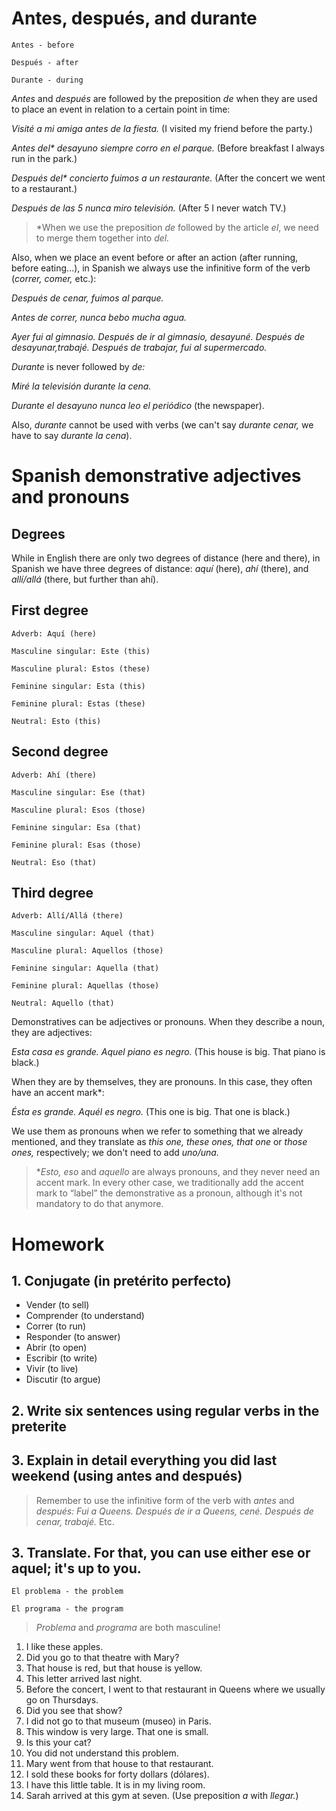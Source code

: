 # Antes, después, and durante

    Antes - before

    Después - after

    Durante - during

*Antes* and *después* are followed by the preposition *de* when they are used to place an event in relation 
to a certain point in time:

*Visité a mi amiga antes de la fiesta.* (I visited my friend before the party.)

*Antes del\* desayuno siempre corro en el parque.* (Before breakfast I always run in the park.)

*Después del\* concierto fuimos a un restaurante.* (After the concert we went to a restaurant.)

*Después de las 5 nunca miro televisión.* (After 5 I never watch TV.)

> *When we use the preposition *de* followed by the article *el*, we need to merge them together into *del.*

Also, when we place an event before or after an action (after running, before eating…), in Spanish we always 
use the infinitive form of the verb (*correr, comer,* etc.):

*Después de cenar, fuimos al parque.*

*Antes de correr, nunca bebo mucha agua.*

*Ayer fui al gimnasio. Después de ir al gimnasio, desayuné. Después de desayunar,trabajé. 
Después de trabajar, fui al supermercado.*

*Durante* is never followed by *de:*

*Miré la televisión durante la cena.*

*Durante el desayuno nunca leo el periódico* (the newspaper).

Also, *durante* cannot be used with verbs (we can't say *durante cenar,* we have to say *durante la cena*).

# Spanish demonstrative adjectives and pronouns

## Degrees

While in English there are only two degrees of distance (here and there), in Spanish we have three degrees 
of distance: *aquí* (here), *ahí* (there), and *allí/allá* (there, but further than ahí). 

## First degree

    Adverb: Aquí (here)

    Masculine singular: Este (this)

    Masculine plural: Estos (these)

    Feminine singular: Esta (this)

    Feminine plural: Estas (these)

    Neutral: Esto (this)

## Second degree

    Adverb: Ahí (there)

    Masculine singular: Ese (that)

    Masculine plural: Esos (those)

    Feminine singular: Esa (that)

    Feminine plural: Esas (those)

    Neutral: Eso (that)

## Third degree

    Adverb: Allí/Allá (there)

    Masculine singular: Aquel (that)

    Masculine plural: Aquellos (those)

    Feminine singular: Aquella (that)

    Feminine plural: Aquellas (those)

    Neutral: Aquello (that)

Demonstratives can be adjectives or pronouns. When they describe a noun, they are adjectives:

*Esta casa es grande. Aquel piano es negro.* (This house is big. That piano is black.)

When they are by themselves, they are pronouns. In this case, they often have an accent mark*:

*Ésta es grande. Aquél es negro.* (This one is big. That one is black.)

We use them as pronouns when we refer to something that we already mentioned, and they translate 
as *this one, these ones, that one* or *those ones,* respectively; we don't need to add *uno/una.*

> **Esto, eso* and *aquello* are always pronouns, and they never need an accent mark. 
> In every other case, we traditionally add the accent mark to “label” the demonstrative as a pronoun, 
> although it's not mandatory to do that anymore.

# Homework

## 1. Conjugate (in pretérito perfecto)

- Vender (to sell)
- Comprender (to understand)
- Correr (to run)
- Responder (to answer)
- Abrir (to open)
- Escribir (to write)
- Vivir (to live)
- Discutir (to argue)

## 2. Write six sentences using regular verbs in the preterite

## 3. Explain in detail everything you did last weekend (using antes and después)

> Remember to use the infinitive form of the verb with *antes* and *después: Fui a Queens. 
> Después de ir a Queens, cené. Después de cenar, trabajé.* Etc.

## 3. Translate. For that, you can use either ese or aquel; it's up to you.

    El problema - the problem

    El programa - the program

> *Problema* and *programa* are both masculine!

1. I like these apples.
2. Did you go to that theatre with Mary?
3. That house is red, but that house is yellow.
4. This letter arrived last night.
5. Before the concert, I went to that restaurant in Queens where we usually go on Thursdays.
6. Did you see that show?
7. I did not go to that museum (museo) in Paris.
8. This window is very large. That one is small.
9. Is this your cat?
10. You did not understand this problem.
11. Mary went from that house to that restaurant.
12. I sold these books for forty dollars (dólares).
13. I have this little table. It is in my living room.
14. Sarah arrived at this gym at seven. (Use preposition *a* with *llegar.*)
